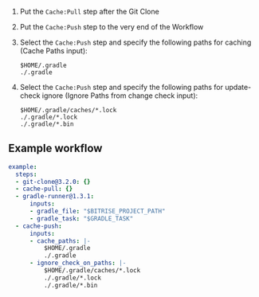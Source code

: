 1. Put the `Cache:Pull` step after the Git Clone
2. Put the `Cache:Push` step to the very end of the Workflow
3. Select the `Cache:Push` step and specify the following paths for caching (Cache Paths input):

   ```
   $HOME/.gradle
   ./.gradle
   ```
4. Select the `Cache:Push` step and specify the following paths for update-check ignore (Ignore Paths from change check input):
   
   ```
   $HOME/.gradle/caches/*.lock
   ./.gradle/*.lock
   ./.gradle/*.bin
   ```

## Example workflow
```yml
example:
  steps:
  - git-clone@3.2.0: {}
  - cache-pull: {}
  - gradle-runner@1.3.1:
      inputs:
      - gradle_file: "$BITRISE_PROJECT_PATH"
      - gradle_task: "$GRADLE_TASK"
  - cache-push:
      inputs:
      - cache_paths: |-
          $HOME/.gradle
          ./.gradle
      - ignore_check_on_paths: |-
          $HOME/.gradle/caches/*.lock
          ./.gradle/*.lock
          ./.gradle/*.bin
```
